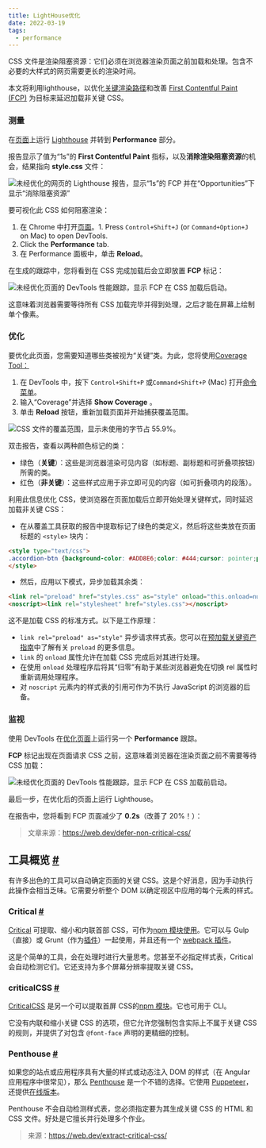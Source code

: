 ```yaml
---
title: LightHouse优化
date: 2022-03-19
tags:
  - performance
---
```


CSS 文件是渲染阻塞资源：它们必须在浏览器渲染页面之前加载和处理。包含不必要的大样式的网页需要更长的渲染时间。

本文将利用lighthouse，以优化[关键渲染路径](https://developers.google.com/web/fundamentals/performance/critical-rendering-path/)和改善 [First Contentful Paint (FCP)](https://web.dev/fcp/) 为目标来延迟加载非关键 CSS。

### 测量 

在[页面](https://defer-css-unoptimized.glitch.me/)上运行 [Lighthouse](https://web.dev/discover-performance-opportunities-with-lighthouse/#run-lighthouse-from-chrome-devtools) 并转到 **Performance** 部分。

报告显示了值为“1s”的 **First Contentful Paint** 指标，以及**消除渲染阻塞资源**的机会，结果指向 **style.css** 文件：

![未经优化的网页的 Lighthouse 报告，显示“1s”的 FCP 并在“Opportunities”下显示“消除阻塞资源”](https://web-dev.imgix.net/image/admin/eZtuQ2IwL3Mtnmz09bmp.png?auto=format)

要可视化此 CSS 如何阻塞渲染：

1. 在 Chrome 中打开[页面](https://defer-css-unoptimized.glitch.me/)。1. Press `Control+Shift+J` (or `Command+Option+J` on Mac) to open DevTools.
2. Click the **Performance** tab.
3. 在 Performance 面板中，单击 **Reload**。

在生成的跟踪中，您将看到在 CSS 完成加载后会立即放置 **FCP** 标记：

![未经优化页面的 DevTools 性能跟踪，显示 FCP 在 CSS 加载后启动。](https://web-dev.imgix.net/image/admin/WhpaDYb98Rf03JmuPenp.png?auto=format)

这意味着浏览器需要等待所有 CSS 加载完毕并得到处理，之后才能在屏幕上绘制单个像素。



### 优化

要优化此页面，您需要知道哪些类被视为“关键”类。为此，您将使用[Coverage Tool：](https://developer.chrome.com/docs/devtools/css/reference/#coverage)

1. 在 DevTools 中，按下 `Control+Shift+P` 或`Command+Shift+P` (Mac) 打开[命令菜单](https://developers.google.com/web/tools/chrome-devtools/command-menu)。
2. 输入“Coverage”并选择 **Show Coverage** 。
3. 单击 **Reload** 按钮，重新加载页面并开始捕获覆盖范围。

![CSS 文件的覆盖范围，显示未使用的字节占 55.9%。](https://web-dev.imgix.net/image/admin/JTFK7wjhlTzd2cCfkpps.png?auto=format)

双击报告，查看以两种颜色标记的类：

- 绿色（**关键**）：这些是浏览器渲染可见内容（如标题、副标题和可折叠项按钮）所需的类。
- 红色（**非关键**）：这些样式应用于非立即可见的内容（如可折叠项内的段落）。

利用此信息优化 CSS，使浏览器在页面加载后立即开始处理关键样式，同时延迟加载非关键 CSS：

- 在从覆盖工具获取的报告中提取标记了绿色的类定义，然后将这些类放在页面标题的 `<style>` 块内：

```html
<style type="text/css">
.accordion-btn {background-color: #ADD8E6;color: #444;cursor: pointer;padding: 18px;width: 100%;border: none;text-align: left;outline: none;font-size: 15px;transition: 0.4s;}.container {padding: 0 18px;display: none;background-color: white;overflow: hidden;}h1 {word-spacing: 5px;color: blue;font-weight: bold;text-align: center;}
</style>
```

- 然后，应用以下模式，异步加载其余类：

```html
<link rel="preload" href="styles.css" as="style" onload="this.onload=null;this.rel='stylesheet'">
<noscript><link rel="stylesheet" href="styles.css"></noscript>
```

这不是加载 CSS 的标准方式。以下是工作原理：

- `link rel="preload" as="style"` 异步请求样式表。您可以在[预加载关键资产指南](https://web.dev/preload-critical-assets)中了解有关 `preload` 的更多信息。
- `link` 的 `onload` 属性允许在加载 CSS 完成后对其进行处理。
- 在使用 `onload` 处理程序后将其“归零”有助于某些浏览器避免在切换 rel 属性时重新调用处理程序。
- 对 `noscript` 元素内的样式表的引用可作为不执行 JavaScript 的浏览器的后备。

### 监视 

使用 DevTools 在[优化页面](https://defer-css-optimized.glitch.me/)上运行另一个 **Performance** 跟踪。

**FCP** 标记出现在页面请求 CSS 之前，这意味着浏览器在渲染页面之前不需要等待 CSS 加载：

![未经优化页面的 DevTools 性能跟踪，显示 FCP 在 CSS 加载前启动。](https://web-dev.imgix.net/image/admin/0mVq3q760y37JSn2MmCP.png?auto=format)

最后一步，在优化后的页面上运行 Lighthouse。

在报告中，您将看到 FCP 页面减少了 **0.2s**（改善了 20%！）：



> 文章来源：https://web.dev/defer-non-critical-css/





## 工具概览 [#](https://web.dev/extract-critical-css/#)

有许多出色的工具可以自动确定页面的关键 CSS。这是个好消息，因为手动执行此操作会相当乏味。它需要分析整个 DOM 以确定视区中应用的每个元素的样式。

### Critical [#](https://web.dev/extract-critical-css/#critical)

[Critical](https://github.com/addyosmani/critical) 可提取、缩小和内联首部 CSS，可作为[npm 模块使用](https://www.npmjs.com/package/critical)。它可以与 Gulp（直接）或 Grunt（作为[插件](https://github.com/bezoerb/grunt-critical)）一起使用，并且还有一个 [webpack 插件](https://github.com/anthonygore/html-critical-webpack-plugin)。

这是个简单的工具，会在处理时进行大量思考。您甚至不必指定样式表，Critical 会自动检测它们。它还支持为多个屏幕分辨率提取关键 CSS。

### criticalCSS [#](https://web.dev/extract-critical-css/#criticalcss)

[CriticalCSS](https://github.com/filamentgroup/criticalCSS) 是另一个可以提取首屏 CSS的[npm 模块](https://www.npmjs.com/package/criticalcss)。它也可用于 CLI。

它没有内联和缩小关键 CSS 的选项，但它允许您强制包含实际上不属于关键 CSS 的规则，并提供了对包含 `@font-face` 声明的更精细的控制。

### Penthouse [#](https://web.dev/extract-critical-css/#penthouse)

如果您的站点或应用程序具有大量的样式或动态注入 DOM 的样式（在 Angular 应用程序中很常见），那么 [Penthouse](https://github.com/pocketjoso/penthouse) 是一个不错的选择。它使用 [Puppeteer](https://github.com/GoogleChrome/puppeteer)，还提供[在线版本](https://jonassebastianohlsson.com/criticalpathcssgenerator/)。

Penthouse 不会自动检测样式表，您必须指定要为其生成关键 CSS 的 HTML 和 CSS 文件。好处是它擅长并行处理多个作业。

> 来源：https://web.dev/extract-critical-css/